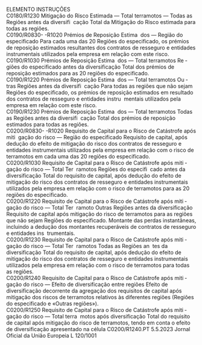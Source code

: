  
ELEMENTO  INSTRUÇÕES  
C0180/R1230  Mitigação do Risco Estimada 
— Total terramotos — Todas 
as Regiões antes da diversifi ­
cação  Total da Mitigação do Risco estimada para todas as regiões.  
C0190/R0830- 
-R1020  Prémios de Reposição Estima ­
dos — Região do especificado  Para cada uma das 20 Regiões do especificado, os prémios de reposição estimados 
resultantes dos contratos de resseguro e entidades instrumentais utilizados pela 
empresa em relação com este risco.  
C0190/R1030  Prémios de Reposição Estima ­
dos — Total terramotos Re ­
giões do especificado antes da 
diversificação  Total dos prémios de reposição estimados para as 20 regiões do especificado.  
C0190/R1220  Prémios de Reposição Estima ­
dos — Total terramotos Ou ­
tras Regiões antes da diversifi ­
cação  Para todas as regiões que não sejam Regiões do especificado, os prémios de 
reposição estimados em resultado dos contratos de resseguro e entidades instru ­
mentais utilizados pela empresa em relação com este risco.  
C0190/R1230  Prémios de Reposição Estima ­
dos — Total terramotos Todas 
as Regiões antes da diversifi ­
cação  Total dos prémios de reposição estimados para todas as regiões.  
C0200/R0830- 
-R1020  Requisito de Capital para o 
Risco de Catástrofe após miti ­
gação do risco — Região do 
especificado  Requisito de capital, após dedução do efeito de mitigação do risco dos contratos 
de resseguro e entidades instrumentais utilizados pela empresa em relação com o 
risco de terramotos em cada uma das 20 regiões do especificado.  
C0200/R1030  Requisito de Capital para o 
Risco de Catástrofe após miti ­
gação do risco — Total Ter ­
ramotos Regiões do especifi ­
cado antes da diversificação  Total do requisito de capital, após dedução do efeito de mitigação do risco dos 
contratos de resseguro e entidades instrumentais utilizados pela empresa em 
relação com o risco de terramotos para as 20 regiões do especificado.  
C0200/R1220  Requisito de Capital para o 
Risco de Catástrofe após miti ­
gação do risco — Total Ter ­
ramoto Outras Regiões antes 
da diversificação  Requisito de capital após mitigação do risco de terramotos para as regiões que 
não sejam Regiões do especificado. Montante das perdas instantâneas, incluindo a 
dedução dos montantes recuperáveis de contratos de resseguro e entidades ins ­
trumentais.  
C0200/R1230  Requisito de Capital para o 
Risco de Catástrofe após miti ­
gação do risco — Total Ter ­
ramotos Todas as Regiões an ­
tes da diversificação  Total do requisito de capital, após dedução do efeito de mitigação do risco dos 
contratos de resseguro e entidades instrumentais utilizados pela empresa em 
relação com o risco de terramotos para todas as regiões.  
C0200/R1240  Requisito de Capital para o 
Risco de Catástrofe após miti ­
gação do risco — Efeito de 
diversificação entre regiões  Efeito de diversificação decorrente da agregação dos requisitos de capital após 
mitigação dos riscos de terramotos relativos às diferentes regiões (Regiões do 
especificado e «Outras regiões»).  
C0200/R1250  Requisito de Capital para o 
Risco de Catástrofe após miti ­
gação do risco — Total terra ­
motos após diversificação  Total do requisito de capital após mitigação do risco de terramotos, tendo em 
conta o efeito de diversificação apresentado na célula C0200/R1240.PT  5.5.2023 Jornal Oficial da União Europeia L 120/1001